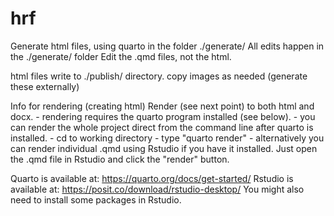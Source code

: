 # hrf

Generate html files, using quarto in the folder ./generate/
All edits happen in the ./generate/ folder
Edit the .qmd files, not the html.

html files write to ./publish/ directory.
copy images as needed (generate these externally)


Info for rendering (creating html)
Render (see next point) to both html and docx.
	- rendering requires the quarto program installed (see below).
	- you can render the whole project direct from the command line after quarto is installed.
		- cd to working directory
		- type "quarto render"
	- alternatively you can render individual .qmd using Rstudio if you have it installed. Just open the .qmd file in Rstudio and click the "render" button.


Quarto is available at:
https://quarto.org/docs/get-started/
Rstudio is available at:
https://posit.co/download/rstudio-desktop/
You might also need to install some packages in Rstudio.

